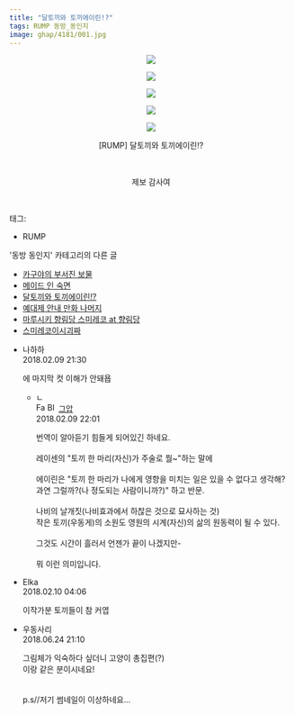 ```yaml
---
title: "달토끼와 토끼에이린!?"
tags: RUMP 동방_동인지
image: ghap/4181/001.jpg
---
```

<div class="article">
<p class="moreless_fold" id="more4181_0"><span onclick="toggleMoreLess(this, '4181_0',' ',' '); return false;" style="cursor: pointer;"> </span></p>
<p style="text-align: center; clear: none; float: none;"></p>
<p style="text-align: center; clear: none; float: none;"><img src="{{ site.nasurl }}/ghap/4181/001.jpg"/></p>
<p style="text-align: center; clear: none; float: none;"><img src="{{ site.nasurl }}/ghap/4181/002.jpg"/></p>
<p style="text-align: center; clear: none; float: none;"><img src="{{ site.nasurl }}/ghap/4181/003.jpg"/></p>
<p style="text-align: center; clear: none; float: none;"><img src="{{ site.nasurl }}/ghap/4181/004.jpg"/></p>
<p style="text-align: center; clear: none; float: none;"><img src="{{ site.nasurl }}/ghap/4181/005.jpg"/></p>
<p style="text-align: center; clear: none; float: none;">[RUMP] 달토끼와 토끼에이린!?</p>
<p style="text-align: center; clear: none; float: none;"><br/></p>
<p style="text-align: center; clear: none; float: none;">제보 감사여</p>
<p><br/></p>
</div><div class="tagTrail">
<p>태그: </p>
<ul>
<li>RUMP</li>
</ul>
</div><div class="another">
<p>'동방 동인지' 카테고리의 다른 글</p>
<ul>
<li><a href="/2018-02-10-ghap_4187">카구야의 부서진 보물</a></li>
<li><a href="/2018-02-10-ghap_4182">메이드 인 숙면</a></li>
<li><a href="/2018-02-09-ghap_4181">달토끼와 토끼에이린!?</a></li>
<li><a href="/2018-02-08-ghap_4177">예대제 안내 만화 나머지</a></li>
<li><a href="/2018-02-08-ghap_4175">마루시키 향림당 스미레코 at 향림당</a></li>
<li><a href="/2018-02-08-ghap_4174">스미레코이시괴짜</a></li>
</ul>
</div><div class="cb_module cb_fluid">
<div class="cb_wrt cb_profile">
<div class="comment">
<ul>
<li class="cb_thumb_off" id="comment15196265">
<div class="cb_comment_area">
<div class="cb_info_area">
<div class="cb_section">
<span class="cb_nick_name">나하하</span>
</div>
<div class="cb_section">
<span class="cb_date">2018.02.09 21:30 </span>
</div>
</div>
<div class="cb_dsc_comment">
<p class="cb_dsc">
											에 마지막 컷 이해가 안돼욥
										</p>
</div>
<ul>
<li class="cb_thumb_off" id="comment15196276">
<span class="cb_bu_subnode">ㄴ</span>
<div class="cb_comment_area">
<div class="cb_info_area">
<div class="cb_section">
<span class="cb_nick_name"><img alt="Favicon of https://ghaptouhou.tistory.com" height="16" onerror="this.onerror=null;this.parentNode.removeChild(this)" src="https://ghaptouhou.tistory.com/favicon.ico" width="16"/> <img alt="BlogIcon" height="16" onerror="this.parentNode.removeChild(this)" src="https://ghaptouhou.tistory.com/index.gif" width="16"/> <a href="https://ghaptouhou.tistory.com" onclick="return openLinkInNewWindow(this)"> 그압</a><span class="tistoryProfileLayerTrigger" onclick='TistoryProfile.show(event, this, {"title":"\uc800\uae30 \uc774\uac70 \ub098\uc911\uc5d0 \uc218\uc815 \uac00\ub2a5\ud558\ub098\uc694","url":"https:\/\/ghap.tistory.com","nickname":"\uadf8\uc555","items":[]}); return false;'></span></span>
</div>
<div class="cb_section">
<span class="cb_date">2018.02.09 22:01 </span>
</div>
</div>
<div class="cb_dsc_comment">
<p class="cb_dsc">
																번역이 알아듣기 힘들게 되어있긴 하네요.<br/>
<br/>
레이센의 "토끼 한 마리(자신)가 주술로 뭘~"하는 말에<br/>
<br/>
에이린은 "토끼 한 마리가 나에게 영향을 미치는 일은 있을 수 없다고 생각해? 과연 그럴까?(나 정도되는 사람이니까?)" 하고 반문.<br/>
<br/>
나비의 날개짓(나비효과에서 하찮은 것으로 묘사하는 것)<br/>
작은 토끼(우동게)의 소원도 영원의 시계(자신)의 삶의 원동력이 될 수 있다.<br/>
<br/>
그것도 시간이 흘러서 언젠가 끝이 나겠지만-<br/>
<br/>
뭐 이런 의미입니다.
															</p>
</div>
</div>
</li>
</ul>
</div></li>
<li class="cb_thumb_off" id="comment15196469">
<div class="cb_comment_area">
<div class="cb_info_area">
<div class="cb_section">
<span class="cb_nick_name">Elka</span>
</div>
<div class="cb_section">
<span class="cb_date">2018.02.10 04:06 </span>
</div>
</div>
<div class="cb_dsc_comment">
<p class="cb_dsc">
											이작가분 토끼들이 참 커엽
										</p>
</div>
</div></li>
<li class="cb_thumb_off" id="comment15276320">
<div class="cb_comment_area">
<div class="cb_info_area">
<div class="cb_section">
<span class="cb_nick_name">우동사리</span>
</div>
<div class="cb_section">
<span class="cb_date">2018.06.24 21:10 </span>
</div>
</div>
<div class="cb_dsc_comment">
<p class="cb_dsc">
											그림체가 익숙하다 싶더니 고양이 총집편(?)<br/>
이랑 같은 분이시네요!<br/>
<br/>
<br/>
p.s//저기 썸네일이 이상하네요...<br/>
<br/>
</p>
</div>
</div></li>
</ul>
</div>
</div><!-- commentList close -->
</div>